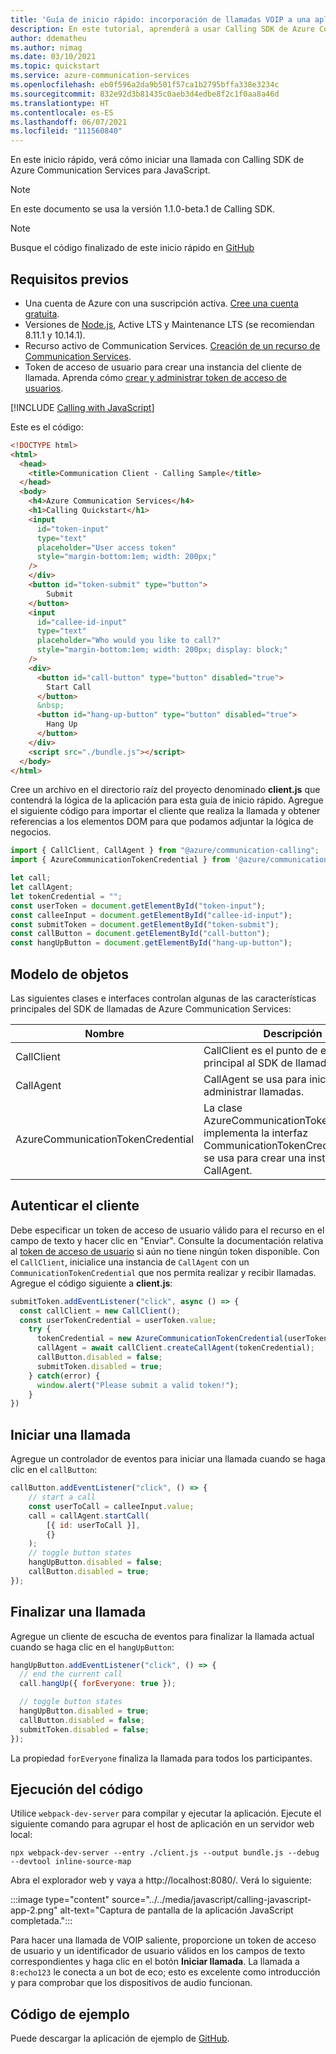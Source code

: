 ```yaml
---
title: 'Guía de inicio rápido: incorporación de llamadas VOIP a una aplicación web mediante Azure Communication Services'
description: En este tutorial, aprenderá a usar Calling SDK de Azure Communication Services para JavaScript.
author: ddematheu
ms.author: nimag
ms.date: 03/10/2021
ms.topic: quickstart
ms.service: azure-communication-services
ms.openlocfilehash: eb0f596a2da9b501f57ca1b2795bffa338e3234c
ms.sourcegitcommit: 832e92d3b81435c0aeb3d4edbe8f2c1f0aa8a46d
ms.translationtype: HT
ms.contentlocale: es-ES
ms.lasthandoff: 06/07/2021
ms.locfileid: "111560840"
---
```

En este inicio rápido, verá cómo iniciar una llamada con Calling SDK de Azure Communication Services para JavaScript.

> [!NOTE]
> En este documento se usa la versión 1.1.0-beta.1 de Calling SDK.

> [!NOTE]
> Busque el código finalizado de este inicio rápido en [GitHub](https://github.com/Azure-Samples/communication-services-javascript-quickstarts/tree/main/add-1-on-1-voice-calling)

## <a name="prerequisites"></a>Requisitos previos

- Una cuenta de Azure con una suscripción activa. [Cree una cuenta gratuita](https://azure.microsoft.com/free/?WT.mc_id=A261C142F).
- Versiones de [Node.js](https://nodejs.org/), Active LTS y Maintenance LTS (se recomiendan 8.11.1 y 10.14.1).
- Recurso activo de Communication Services. [Creación de un recurso de Communication Services](../../../create-communication-resource.md).
- Token de acceso de usuario para crear una instancia del cliente de llamada. Aprenda cómo [crear y administrar token de acceso de usuarios](../../../access-tokens.md).


[!INCLUDE [Calling with JavaScript](./get-started-javascript-setup.md)]

Este es el código:

```html
<!DOCTYPE html>
<html>
  <head>
    <title>Communication Client - Calling Sample</title>
  </head>
  <body>
    <h4>Azure Communication Services</h4>
    <h1>Calling Quickstart</h1>
    <input 
      id="token-input"
      type="text"
      placeholder="User access token"
      style="margin-bottom:1em; width: 200px;"
    />
    </div>
    <button id="token-submit" type="button">
        Submit
    </button>
    <input 
      id="callee-id-input"
      type="text"
      placeholder="Who would you like to call?"
      style="margin-bottom:1em; width: 200px; display: block;"
    />
    <div>
      <button id="call-button" type="button" disabled="true">
        Start Call
      </button>
      &nbsp;
      <button id="hang-up-button" type="button" disabled="true">
        Hang Up
      </button>
    </div>
    <script src="./bundle.js"></script>
  </body>
</html>
```

Cree un archivo en el directorio raíz del proyecto denominado **client.js** que contendrá la lógica de la aplicación para esta guía de inicio rápido. Agregue el siguiente código para importar el cliente que realiza la llamada y obtener referencias a los elementos DOM para que podamos adjuntar la lógica de negocios. 

```javascript
import { CallClient, CallAgent } from "@azure/communication-calling";
import { AzureCommunicationTokenCredential } from '@azure/communication-common';

let call;
let callAgent;
let tokenCredential = "";
const userToken = document.getElementById("token-input");
const calleeInput = document.getElementById("callee-id-input");
const submitToken = document.getElementById("token-submit");
const callButton = document.getElementById("call-button");
const hangUpButton = document.getElementById("hang-up-button");
```

## <a name="object-model"></a>Modelo de objetos

Las siguientes clases e interfaces controlan algunas de las características principales del SDK de llamadas de Azure Communication Services:

| Nombre                             | Descripción                                                                                                                                 |
| ---------------------------------| ------------------------------------------------------------------------------------------------------------------------------------------- |
| CallClient                       | CallClient es el punto de entrada principal al SDK de llamadas.                                                                       |
| CallAgent                        | CallAgent se usa para iniciar y administrar llamadas.                                                                                            |
| AzureCommunicationTokenCredential | La clase AzureCommunicationTokenCredential implementa la interfaz CommunicationTokenCredential, que se usa para crear una instancia de CallAgent. |


## <a name="authenticate-the-client"></a>Autenticar el cliente

Debe especificar un token de acceso de usuario válido para el recurso en el campo de texto y hacer clic en "Enviar". Consulte la documentación relativa al [token de acceso de usuario](../../../access-tokens.md) si aún no tiene ningún token disponible. Con el `CallClient`, inicialice una instancia de `CallAgent` con un `CommunicationTokenCredential` que nos permita realizar y recibir llamadas. Agregue el código siguiente a **client.js**:

```javascript
submitToken.addEventListener("click", async () => {
  const callClient = new CallClient(); 
  const userTokenCredential = userToken.value;
    try {
      tokenCredential = new AzureCommunicationTokenCredential(userTokenCredential);
      callAgent = await callClient.createCallAgent(tokenCredential);
      callButton.disabled = false;
      submitToken.disabled = true;
    } catch(error) {
      window.alert("Please submit a valid token!");
    }
})
```

## <a name="start-a-call"></a>Iniciar una llamada

Agregue un controlador de eventos para iniciar una llamada cuando se haga clic en el `callButton`:

```javascript
callButton.addEventListener("click", () => {
    // start a call
    const userToCall = calleeInput.value;
    call = callAgent.startCall(
        [{ id: userToCall }],
        {}
    );
    // toggle button states
    hangUpButton.disabled = false;
    callButton.disabled = true;
});
```

## <a name="end-a-call"></a>Finalizar una llamada

Agregue un cliente de escucha de eventos para finalizar la llamada actual cuando se haga clic en el `hangUpButton`:

```javascript
hangUpButton.addEventListener("click", () => {
  // end the current call
  call.hangUp({ forEveryone: true });

  // toggle button states
  hangUpButton.disabled = true;
  callButton.disabled = false;
  submitToken.disabled = false;
});
```

La propiedad `forEveryone` finaliza la llamada para todos los participantes.

## <a name="run-the-code"></a>Ejecución del código

Utilice `webpack-dev-server` para compilar y ejecutar la aplicación. Ejecute el siguiente comando para agrupar el host de aplicación en un servidor web local:

```console
npx webpack-dev-server --entry ./client.js --output bundle.js --debug --devtool inline-source-map
```

Abra el explorador web y vaya a http://localhost:8080/. Verá lo siguiente:

:::image type="content" source="../../media/javascript/calling-javascript-app-2.png" alt-text="Captura de pantalla de la aplicación JavaScript completada.":::

Para hacer una llamada de VOIP saliente, proporcione un token de acceso de usuario y un identificador de usuario válidos en los campos de texto correspondientes y haga clic en el botón **Iniciar llamada**. La llamada a `8:echo123` le conecta a un bot de eco; esto es excelente como introducción y para comprobar que los dispositivos de audio funcionan.

## <a name="sample-code"></a>Código de ejemplo

Puede descargar la aplicación de ejemplo de [GitHub](https://github.com/Azure-Samples/communication-services-javascript-quickstarts/tree/main/add-1-on-1-voice-calling).
